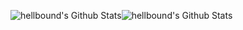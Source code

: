 <img align="center" style="padding:0" src="https://hellbound-stats.vercel.app/api?username=hellbound1337&&show_icons=true&count_private=true&hide_border=true&hide_title=true&bg_color=ffffff" alt="hellbound's Github Stats"><img align="center" style="padding:0" src="https://hellbound-stats.vercel.app/api/top-langs/?username=hellbound1337&layout=compact&hide_border=true&bg_color=ffffff" alt="hellbound's Github Stats">
